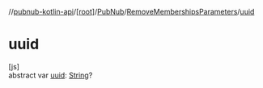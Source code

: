 //[pubnub-kotlin-api](../../../../index.md)/[[root]](../../index.md)/[PubNub](../index.md)/[RemoveMembershipsParameters](index.md)/[uuid](uuid.md)

# uuid

[js]\
abstract var [uuid](uuid.md): [String](https://kotlinlang.org/api/latest/jvm/stdlib/kotlin/-string/index.html)?

